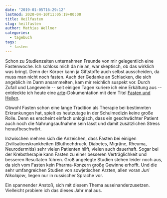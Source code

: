 ```yaml
---
date: "2019-01-05T16:29:12"
lastmod: 2020-04-10T11:05:19+00:00
title: Heilfasten
slug: heilfasten
author: Mathias Wellner
categories:
  - tagebuch
tags:
  - fasten
---
```

Schon zu Studienzeiten unternahmen Freunde von mir gelegentlich eine Fastenwoche. Ich schloss mich da nie an, war skeptisch, ob das wirklich was bringt. Denn der Körper kann ja Giftstoffe auch selbst ausscheiden, da muss man nicht noch fasten. Auch der Gedanke an Schlacken, die sich angeblich im Darm ansammelten, kam mir reichlich suspekt vor. Durch Zufall und Langeweile -- seit einigen Tagen kuriere ich eine Erkältung aus -- entdeckte ich heute eine [arte](https://www.arte.tv)-Dokumentation mit dem Titel [Fasten und Heilen](https://www.arte.tv/de/videos/043980-000-A/fasten-und-heilen/). 
<!--more-->

Obwohl Fasten schon eine lange Tradition als Therapie bei bestimmten Erkrankungen hat, spielt es heutzutage in der Schulmedizin keine große Rolle. Denn es erscheint einfach unlogisch, dass ein geschwächter Patient auch noch die Nahrungsaufnahme sein lässt und damit zusätzlichen Stress heraufbeschwört. 

Inzwischen mehren sich die Anzeichen, dass Fasten bei einigen Zivilisationskrankheiten (Bluthochdruck, Diabetes, Migräne, Rheuma, Neurodermitis) sehr vielen Patienten hilft, vielen auch dauerhaft. Sogar bei der Krebstherapie kann Fasten zu einer besseren Verträglichkeit und besseren Resultaten führen. Groß angelegte Studien stehen leider noch aus, da sich vom Fasten kein Pharma-Konzern große Gewinne erhofft. Und die sehr umfangreichen Studien von sowjetischen Ärzten, allen voran _Juri Nikolajew_, liegen nur in russischer Sprache vor. 

Ein spannender Anstoß, sich mit diesem Thema auseinanderzusetzen. Vielleicht probiere ich das dieses Jahr mal aus. 